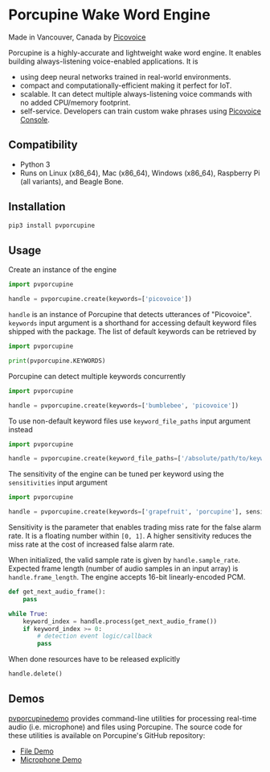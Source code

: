 # Porcupine Wake Word Engine

Made in Vancouver, Canada by [Picovoice](https://picovoice.ai)

Porcupine is a highly-accurate and lightweight wake word engine. It enables building always-listening voice-enabled
applications. It is

- using deep neural networks trained in real-world environments.
- compact and computationally-efficient making it perfect for IoT.
- scalable. It can detect multiple always-listening voice commands with no added CPU/memory footprint.
- self-service. Developers can train custom wake phrases using [Picovoice Console](https://picovoice.ai/console/).

## Compatibility

- Python 3
- Runs on Linux (x86_64), Mac (x86_64), Windows (x86_64), Raspberry Pi (all variants), and Beagle Bone.

## Installation

```bash
pip3 install pvporcupine
```

## Usage

Create an instance of the engine

```python
import pvporcupine

handle = pvporcupine.create(keywords=['picovoice'])
```

`handle` is an instance of Porcupine that detects utterances of "Picovoice". `keywords` input argument is a shorthand
for accessing default keyword files shipped with the package. The list of default keywords can be retrieved by

```python
import pvporcupine

print(pvporcupine.KEYWORDS)
```

Porcupine can detect multiple keywords concurrently

```python
import pvporcupine

handle = pvporcupine.create(keywords=['bumblebee', 'picovoice'])
```

To use non-default keyword files use `keyword_file_paths` input argument instead

```python
import pvporcupine

handle = pvporcupine.create(keyword_file_paths=['/absolute/path/to/keyword/one', '/absolute/path/to/keyword/two', ...])
```

The sensitivity of the engine can be tuned per keyword using the `sensitivities` input argument

```python
import pvporcupine

handle = pvporcupine.create(keywords=['grapefruit', 'porcupine'], sensitivities=[0.6, 0.35])
```

Sensitivity is the parameter that enables trading miss rate for the false alarm rate. It is a floating number within
`[0, 1]`. A higher sensitivity reduces the miss rate at the cost of increased false alarm rate.

When initialized, the valid sample rate is given by `handle.sample_rate`. Expected frame length (number of audio samples
in an input array) is `handle.frame_length`. The engine accepts 16-bit linearly-encoded PCM.

```python
def get_next_audio_frame():
    pass

while True:
    keyword_index = handle.process(get_next_audio_frame())
    if keyword_index >= 0:
        # detection event logic/callback
        pass
```

When done resources have to be released explicitly

```python
handle.delete()
```

## Demos

[pvporcupinedemo](https://pypi.org/project/pvporcupinedemo/) provides command-line utilities for processing real-time
audio (i.e. microphone) and files using Porcupine. The source code for these utilities is available on Porcupine's
GitHub repository:

- [File Demo](/demo/python/porcupine_demo_file.py)
- [Microphone Demo](/demo/python/porcupine_demo_mic.py)
